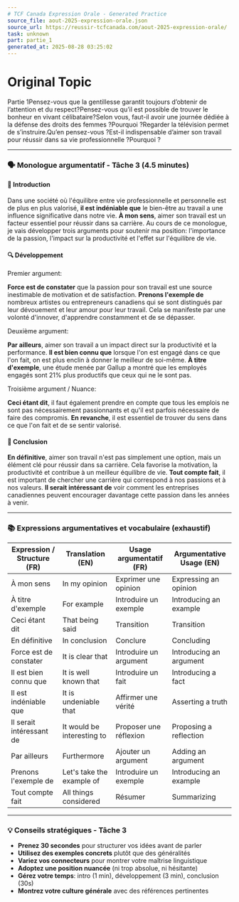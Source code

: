 ```yaml
---
# TCF Canada Expression Orale - Generated Practice
source_file: aout-2025-expression-orale.json
source_url: https://reussir-tcfcanada.com/aout-2025-expression-orale/
task: unknown
part: partie_1
generated_at: 2025-08-28 03:25:02
---
```


# Original Topic
Partie 1Pensez-vous que la gentillesse garantit toujours d’obtenir de l’attention et du respect?Pensez-vous qu’il est possible de trouver le bonheur en vivant célibataire?Selon vous, faut-il avoir une journée dédiée à la défense des droits des femmes ?Pourquoi ?Regarder la télévision permet de s’instruire.Qu’en pensez-vous ?Est-il indispensable d’aimer son travail pour réussir dans sa vie professionnelle ?Pourquoi ?

---

### 🗣️ Monologue argumentatif - Tâche 3 (4.5 minutes)

#### 🚀 Introduction

Dans une société où l'équilibre entre vie professionnelle et personnelle est de plus en plus valorisé, **il est indéniable que** le bien-être au travail a une influence significative dans notre vie. **À mon sens**, aimer son travail est un facteur essentiel pour réussir dans sa carrière. Au cours de ce monologue, je vais développer trois arguments pour soutenir ma position: l'importance de la passion, l'impact sur la productivité et l'effet sur l'équilibre de vie.

#### 🔍 Développement

Premier argument:

**Force est de constater** que la passion pour son travail est une source inestimable de motivation et de satisfaction. **Prenons l'exemple de** nombreux artistes ou entrepreneurs canadiens qui se sont distingués par leur dévouement et leur amour pour leur travail. Cela se manifeste par une volonté d'innover, d'apprendre constamment et de se dépasser.

Deuxième argument:

**Par ailleurs**, aimer son travail a un impact direct sur la productivité et la performance. **Il est bien connu que** lorsque l'on est engagé dans ce que l'on fait, on est plus enclin à donner le meilleur de soi-même. **À titre d'exemple**, une étude menée par Gallup a montré que les employés engagés sont 21% plus productifs que ceux qui ne le sont pas.

Troisième argument / Nuance:

**Ceci étant dit**, il faut également prendre en compte que tous les emplois ne sont pas nécessairement passionnants et qu'il est parfois nécessaire de faire des compromis. **En revanche**, il est essentiel de trouver du sens dans ce que l'on fait et de se sentir valorisé.

#### 🎯 Conclusion

**En définitive**, aimer son travail n'est pas simplement une option, mais un élément clé pour réussir dans sa carrière. Cela favorise la motivation, la productivité et contribue à un meilleur équilibre de vie. **Tout compte fait**, il est important de chercher une carrière qui correspond à nos passions et à nos valeurs. **Il serait intéressant de** voir comment les entreprises canadiennes peuvent encourager davantage cette passion dans les années à venir.

---

### 📚 Expressions argumentatives et vocabulaire (exhaustif)

| Expression / Structure (FR) | Translation (EN) | Usage argumentatif (FR) | Argumentative Usage (EN) |
|----------------------------|------------------|-------------------------|--------------------------|
| À mon sens                 | In my opinion    | Exprimer une opinion    | Expressing an opinion    |
| À titre d'exemple          | For example      | Introduire un exemple   | Introducing an example   |
| Ceci étant dit             | That being said  | Transition               | Transition               |
| En définitive              | In conclusion    | Conclure                 | Concluding               |
| Force est de constater     | It is clear that | Introduire un argument  | Introducing an argument  |
| Il est bien connu que      | It is well known that | Introduire un fait    | Introducing a fact       |
| Il est indéniable que      | It is undeniable that | Affirmer une vérité  | Asserting a truth        |
| Il serait intéressant de   | It would be interesting to | Proposer une réflexion | Proposing a reflection  |
| Par ailleurs               | Furthermore      | Ajouter un argument     | Adding an argument       |
| Prenons l'exemple de       | Let's take the example of | Introduire un exemple | Introducing an example  |
| Tout compte fait           | All things considered | Résumer               | Summarizing              |

---

### 💡 Conseils stratégiques - Tâche 3

- **Prenez 30 secondes** pour structurer vos idées avant de parler
- **Utilisez des exemples concrets** plutôt que des généralités
- **Variez vos connecteurs** pour montrer votre maîtrise linguistique
- **Adoptez une position nuancée** (ni trop absolue, ni hésitante)
- **Gérez votre temps**: intro (1 min), développement (3 min), conclusion (30s)
- **Montrez votre culture générale** avec des références pertinentes